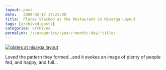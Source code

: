 ```yaml
---
layout: post
date:	2009-02-17 17:21:00
title:  Plates Stacked at the Restaurant in Nisarga Layout
tags: [archived-posts]
categories: archives
permalink: /:categories/:year/:month/:day/:title/
---
```

<a href="http://s297.photobucket.com/albums/mm205/depontis/?action=view&current=IMG_7449.jpg" target="_blank"><img src="http://i297.photobucket.com/albums/mm205/depontis/IMG_7449.jpg" border="0" alt="plates at nisarga layout"></a>


Loved the pattern they formed...and it evokes an image of plenty of people fed, and happy, and full...
